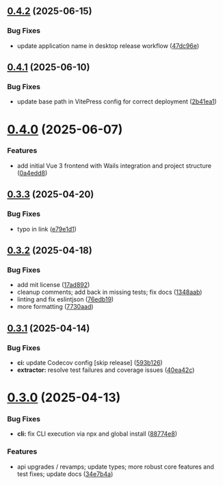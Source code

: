 ## [0.4.2](https://github.com/manicinc/portapack/compare/v0.4.1...v0.4.2) (2025-06-15)


### Bug Fixes

* update application name in desktop release workflow ([47dc96e](https://github.com/manicinc/portapack/commit/47dc96e4a1d92541f498c084af930a41bc2628ef))

## [0.4.1](https://github.com/manicinc/portapack/compare/v0.4.0...v0.4.1) (2025-06-10)


### Bug Fixes

* update base path in VitePress config for correct deployment ([2b41ea1](https://github.com/manicinc/portapack/commit/2b41ea1edae6d2185f34b1b595f6741e58ccd080))

# [0.4.0](https://github.com/manicinc/portapack/compare/v0.3.3...v0.4.0) (2025-06-07)


### Features

* add initial Vue 3 frontend with Wails integration and project structure ([0a4edd8](https://github.com/manicinc/portapack/commit/0a4edd8b7c14a15acaaf8554536fa1792eec8049))

## [0.3.3](https://github.com/manicinc/portapack/compare/v0.3.2...v0.3.3) (2025-04-20)


### Bug Fixes

* typo in link ([e79e1d1](https://github.com/manicinc/portapack/commit/e79e1d105f800550d067d62ec04d0af6888eb82d))

## [0.3.2](https://github.com/manicinc/portapack/compare/v0.3.1...v0.3.2) (2025-04-18)


### Bug Fixes

* add mit license ([17ad892](https://github.com/manicinc/portapack/commit/17ad89295c98eee56704841ae25670559874f4fb))
* cleanup comments; add back in missing tests; fix docs ([1348aab](https://github.com/manicinc/portapack/commit/1348aab5561842e29b6e434d6bb109780b95c486))
* linting and fix eslintjson ([76edb19](https://github.com/manicinc/portapack/commit/76edb19c96e563c778cadf06a00a27f7171041a2))
* more formatting ([7730aad](https://github.com/manicinc/portapack/commit/7730aadefc6310a58f483bfcdce2243e3279bdb2))

## [0.3.1](https://github.com/manicinc/portapack/compare/v0.3.0...v0.3.1) (2025-04-14)

### Bug Fixes

- **ci:** update Codecov config [skip release] ([593b126](https://github.com/manicinc/portapack/commit/593b1262183d05a9a7099463b6da0f4deb916576))
- **extractor:** resolve test failures and coverage issues ([40ea42c](https://github.com/manicinc/portapack/commit/40ea42cbdbeec67657225c50eb97ef0965cd2769))

# [0.3.0](https://github.com/manicinc/portapack/compare/v0.2.1...v0.3.0) (2025-04-13)

### Bug Fixes

- **cli:** fix CLI execution via npx and global install ([88774e8](https://github.com/manicinc/portapack/commit/88774e80d28d0ac9292906ac7454d4528a5396ec))

### Features

- api upgrades / revamps; update types; more robust core features and test fixes; update docs ([34e7b4a](https://github.com/manicinc/portapack/commit/34e7b4af55c6c934af8be0f1c43d427fd00a9594))
